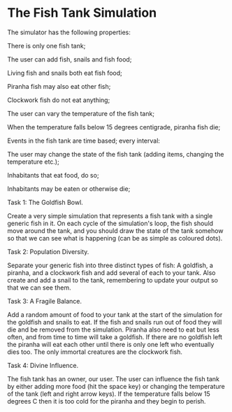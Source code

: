 # The Fish Tank Simulation

The simulator has the following properties:

There is only one fish tank;

The user can add fish, snails and fish food;

Living fish and snails both eat fish food;

Piranha fish may also eat other fish;

Clockwork fish do not eat anything;

The user can vary the temperature of the fish tank;

When the temperature falls below 15 degrees centigrade, piranha fish die;

Events in the fish tank are time based; every interval:

The user may change the state of the fish tank (adding items, changing the temperature etc.);

Inhabitants that eat food, do so;

Inhabitants may be eaten or otherwise die;


Task 1: The Goldfish Bowl.

Create a very simple simulation that represents a fish tank with a single generic fish in it.
On each cycle of the simulation's loop, the fish should move around the tank, and you should draw the state of the tank somehow so that we can see what is happening (can be as simple as coloured dots).


Task 2: Population Diversity.

Separate your generic fish into three distinct types of fish: A goldfish, a piranha, and a clockwork fish and add several of each to your tank. Also create and add a snail to the tank, remembering to update your output so that we can see them.


Task 3: A Fragile Balance.

Add a random amount of food to your tank at the start of the simulation for the goldfish and snails to eat. If the fish and snails run out of food they will die and be removed from the simulation. Piranha also need to eat but less often, and from time to time will take a goldfish. If there are no goldfish left the piranha will eat each other until there is only one left who eventually dies too. The only immortal creatures are the clockwork fish.


Task 4: Divine Influence.

The fish tank has an owner, our user. The user can influence the fish tank by either adding more food (hit the space key) or changing the temperature of the tank (left and right arrow keys). If the temperature falls below 15 degrees C then it is too cold for the piranha and they begin to perish.

